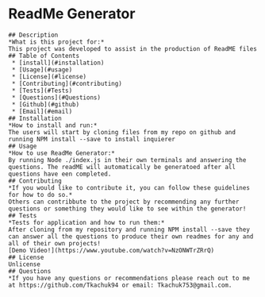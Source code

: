 # ReadMe Generator

    ## Description
    *What is this project for:*
    This project was developed to assist in the production of ReadME files
    ## Table of Contents
     * [install](#installation)
     * [Usage](#usage)
     * [License](#license)
     * [Contributing](#contributing)
     * [Tests](#Tests)
     * [Questions](#Questions)
     * [Github](#github)
     * [Email](#email)
    ## Installation
    *How to install and run:*
    The users will start by cloning files from my repo on github and running NPM install --save to install inquierer
    ## Usage
    *How to use ReadMe Generator:*
    By running Node ./index.js in their own terminals and answering the questions. The readME will automatically be generatoed after all questions have een completed.
    ## Contributing
    *If you would like to contribute it, you can follow these guidelines for how to do so.*
    Others can contribbute to the project by recommending any further questions or something they would like to see within the generator!
    ## Tests
    *Tests for application and how to run them:*
    After cloning from my repository and running NPM install --save they can answer all the questions to produce their own readmes for any and all of their own projects!
    [Demo Video!](https://www.youtube.com/watch?v=NzONWTrZRrQ)
    ## License
    Unlicense
    ## Questions
    *If you have any questions or recommendations please reach out to me at https://github.com/Tkachuk94 or email: Tkachuk753@gmail.com.
